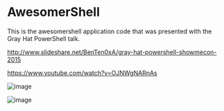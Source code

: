 # AwesomerShell
This is the awesomershell application code that was presented with the Gray Hat PowerShell talk.

http://www.slideshare.net/BenTen0xA/gray-hat-powershell-showmecon-2015

https://www.youtube.com/watch?v=OJNWgNARnAs

![image](https://cloud.githubusercontent.com/assets/5358495/11744339/75ee40d0-a035-11e5-8a09-96ce13a55c6e.png)

![image](https://cloud.githubusercontent.com/assets/5358495/11746078/1a4e4a7e-a042-11e5-949e-e44fca6f8875.png)
